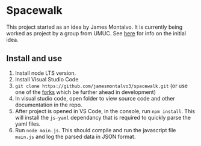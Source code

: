 Spacewalk
=========

This project started as an idea by James Montalvo. It is currently being worked as project by a group from UMUC. See [here](docs/examples/README.md) for info on the initial idea.

Install and use
---------------

1. Install node LTS version.
2. Install Visual Studio Code
3. `git clone https://github.com/jamesmontalvo3/spacewalk.git` (or use one of the [forks](https://github.com/jamesmontalvo3/spacewalk/network/members) which be further ahead in development)
4. In visual studio code, open folder to view source code and other documentation in the repo.
5. After project is opened in VS Code, in the console, run `npm install`. This will install the `js-yaml` dependancy that is required to quickly parse the yaml files.
6. Run `node main.js`. This should compile and run the javascript file `main.js` and log the parsed data in JSON format.
